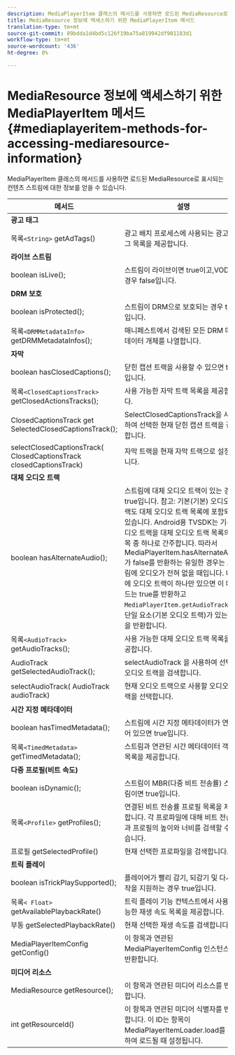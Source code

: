 ```yaml
---
description: MediaPlayerItem 클래스의 메서드를 사용하면 로드된 MediaResource로 표시되는 컨텐츠 스트림에 대한 정보를 얻을 수 있습니다.
title: MediaResource 정보에 액세스하기 위한 MediaPlayerItem 메서드
translation-type: tm+mt
source-git-commit: 89bdda1d4bd5c126f19ba75a819942df901183d1
workflow-type: tm+mt
source-wordcount: '436'
ht-degree: 0%

---
```



# MediaResource 정보에 액세스하기 위한 MediaPlayerItem 메서드 {#mediaplayeritem-methods-for-accessing-mediaresource-information}

MediaPlayerItem 클래스의 메서드를 사용하면 로드된 MediaResource로 표시되는 컨텐츠 스트림에 대한 정보를 얻을 수 있습니다.

| 메서드 | 설명 |
|--- |--- |
| **광고 태그** |  |
| 목록`<String>` getAdTags() | 광고 배치 프로세스에 사용되는 광고 태그 목록을 제공합니다. |
| **라이브 스트림** |  |
| boolean isLive(); | 스트림이 라이브이면 true이고,VOD인 경우 false입니다. |
| **DRM 보호** |  |
| boolean isProtected(); | 스트림이 DRM으로 보호되는 경우 true입니다. |
| 목록`<DRMMetadataInfo>` getDRMMetadataInfos(); | 매니페스트에서 검색된 모든 DRM 메타데이터 개체를 나열합니다. |
| **자막** |  |
| boolean hasClosedCaptions(); | 닫힌 캡션 트랙을 사용할 수 있으면 true입니다. |
| 목록`<ClosedCaptionsTrack>` getClosedActionsTracks(); | 사용 가능한 자막 트랙 목록을 제공합니다. |
| ClosedCaptionsTrack get SelectedClosedCaptionsTrack(); | SelectClosedCaptionsTrack을 사용하여 선택한 현재 닫힌 캡션 트랙을 검색합니다. |
| selectClosedCaptionsTrack( ClosedCaptionsTrack closedCaptionsTrack) | 자막 트랙을 현재 자막 트랙으로 설정합니다. |
| **대체 오디오 트랙** |  |
| boolean hasAlternateAudio(); | 스트림에 대체 오디오 트랙이 있는 경우 true입니다. 참고: 기본(기본) 오디오 트랙도 대체 오디오 트랙 목록에 포함되어 있습니다.  Android용 TVSDK는 기본 오디오 트랙을 대체 오디오 트랙 목록의 항목 중 하나로 간주합니다. 따라서 MediaPlayerItem.hasAlternateAudio가 false를 반환하는 유일한 경우는 스트림에 오디오가 전혀 없을 때입니다. 내용에 오디오 트랙이 하나만 있으면 이 메서드는 true를 반환하고 `MediaPlayerItem.getAudioTracks`은 단일 요소(기본 오디오 트랙)가 있는 목록을 반환합니다. |
| 목록`<AudioTrack>` getAudioTracks(); | 사용 가능한 대체 오디오 트랙 목록을 제공합니다. |
| AudioTrack getSelectedAudioTrack(); | selectAudioTrack 을 사용하여 선택한 오디오 트랙을 검색합니다. |
| selectAudioTrack( AudioTrack audioTrack) | 현재 오디오 트랙으로 사용할 오디오 트랙을 선택합니다. |
| **시간 지정 메타데이터** |  |
| boolean hasTimedMetadata(); | 스트림에 시간 지정 메타데이터가 연결되어 있으면 true입니다. |
| 목록`<TimedMetadata>` getTimedMetadata(); | 스트림과 연관된 시간 메타데이터 객체의 목록을 제공합니다. |
| **다중 프로필(비트 속도)** |
| boolean isDynamic(); | 스트림이 MBR(다중 비트 전송률) 스트림이면 true입니다. |
| 목록`<Profile>` getProfiles(); | 연결된 비트 전송률 프로필 목록을 제공합니다. 각 프로파일에 대해 비트 전송률과 프로필의 높이와 너비를 검색할 수 있습니다. |
| 프로필 getSelectedProfile() | 현재 선택한 프로파일을 검색합니다. |
| **트릭 플레이** |  |
| boolean isTrickPlaySupported(); | 플레이어가 빨리 감기, 되감기 및 다시 시작을 지원하는 경우 true입니다. |
| 목록`< Float>` getAvailablePlaybackRate() | 트릭 플레이 기능 컨텍스트에서 사용 가능한 재생 속도 목록을 제공합니다. |
| 부동 getSelectedPlaybackRate() | 현재 선택한 재생 속도를 검색합니다. |
| MediaPlayerItemConfig getConfig() | 이 항목과 연관된 MediaPlayerItemConfig 인스턴스를 반환합니다. |
| **미디어 리소스** |  |
| MediaResource getResource(); | 이 항목과 연관된 미디어 리소스를 반환합니다. |
| int getResourceId() | 이 항목과 연관된 미디어 식별자를 반환합니다. 이 ID는 항목이 MediaPlayerItemLoader.load를 사용하여 로드될 때 설정됩니다. |
